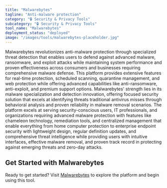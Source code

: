 ```yaml
---
title: "Malwarebytes"
tagline: "Anti-malware protection"
category: "🔒 Security & Privacy Tools"
subcategory: "🔒 Security & Privacy Tools"
tool_name: "Malwarebytes"
deployment_status: "deployed"
image: "/images/tools/malwarebytes-placeholder.jpg"
---
```

Malwarebytes revolutionizes anti-malware protection through specialized threat detection that enables users to defend against advanced malware, ransomware, and exploit attacks while maintaining system performance and proven effectiveness across consumers and businesses requiring comprehensive malware defense. This platform provides extensive features for real-time protection, scheduled scanning, quarantine management, and web protection while offering advanced capabilities like anti-ransomware, anti-exploit, and premium support options. Malwarebytes' strength lies in its malware specialization and detection innovation, offering focused security solution that excels at identifying threats traditional antivirus misses through behavioral analysis and proven reliability in malware removal scenarios. The platform excels at serving security-conscious users, IT professionals, and organizations requiring advanced malware protection with features like chameleon technology, remediation tools, and centralized management that enable everything from home computer protection to enterprise endpoint security with lightweight design, regular definition updates, and comprehensive threat intelligence while providing users with intuitive interfaces, effective malware removal, and proven track record in protecting against emerging threats and zero-day attacks.
## Get Started with Malwarebytes

Ready to get started? Visit [Malwarebytes](https://malwarebytes.com) to explore the platform and begin using this tool.
